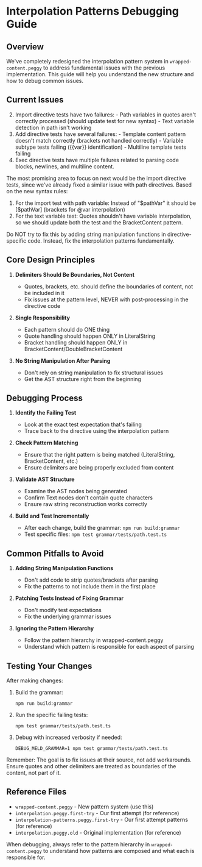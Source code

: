 # Interpolation Patterns Debugging Guide

## Overview

We've completely redesigned the interpolation pattern system in `wrapped-content.peggy` to address fundamental issues with the previous implementation. This guide will help you understand the new structure and how to debug common issues.

## Current Issues

  2. Import directive tests have two failures:
    - Path variables in quotes aren't correctly processed (should update test for new syntax)
    - Text variable detection in path isn't working
  3. Add directive tests have several failures:
    - Template content pattern doesn't match correctly (brackets not handled correctly)
    - Variable subtype tests failing ({{var}} identification)
    - Multiline template tests failing
  4. Exec directive tests have multiple failures related to parsing code blocks, newlines, and multiline content.

  The most promising area to focus on next would be the import directive tests, since we've already fixed a similar issue with path directives. Based on the new syntax rules:

  1. For the import test with path variable: Instead of "$pathVar" it should be [$pathVar] (brackets for @var interpolation)
  2. For the text variable test: Quotes shouldn't have variable interpolation, so we should update both the test and the BracketContent pattern.

Do NOT try to fix this by adding string manipulation functions in directive-specific code. Instead, fix the interpolation patterns fundamentally.

## Core Design Principles

1. **Delimiters Should Be Boundaries, Not Content**
   - Quotes, brackets, etc. should define the boundaries of content, not be included in it
   - Fix issues at the pattern level, NEVER with post-processing in the directive code

2. **Single Responsibility**
   - Each pattern should do ONE thing
   - Quote handling should happen ONLY in LiteralString
   - Bracket handling should happen ONLY in BracketContent/DoubleBracketContent

3. **No String Manipulation After Parsing**
   - Don't rely on string manipulation to fix structural issues
   - Get the AST structure right from the beginning

## Debugging Process

1. **Identify the Failing Test**
   - Look at the exact test expectation that's failing
   - Trace back to the directive using the interpolation pattern

2. **Check Pattern Matching**
   - Ensure that the right pattern is being matched (LiteralString, BracketContent, etc.)
   - Ensure delimiters are being properly excluded from content

3. **Validate AST Structure**
   - Examine the AST nodes being generated
   - Confirm Text nodes don't contain quote characters
   - Ensure raw string reconstruction works correctly

4. **Build and Test Incrementally**
   - After each change, build the grammar: `npm run build:grammar`
   - Test specific files: `npm test grammar/tests/path.test.ts`

## Common Pitfalls to Avoid

1. **Adding String Manipulation Functions**
   - Don't add code to strip quotes/brackets after parsing
   - Fix the patterns to not include them in the first place

2. **Patching Tests Instead of Fixing Grammar**
   - Don't modify test expectations
   - Fix the underlying grammar issues

3. **Ignoring the Pattern Hierarchy**
   - Follow the pattern hierarchy in wrapped-content.peggy
   - Understand which pattern is responsible for each aspect of parsing

## Testing Your Changes

After making changes:

1. Build the grammar:
   ```
   npm run build:grammar
   ```

2. Run the specific failing tests:
   ```
   npm test grammar/tests/path.test.ts
   ```

3. Debug with increased verbosity if needed:
   ```
   DEBUG_MELD_GRAMMAR=1 npm test grammar/tests/path.test.ts
   ```

Remember: The goal is to fix issues at their source, not add workarounds. Ensure quotes and other delimiters are treated as boundaries of the content, not part of it.

## Reference Files

- `wrapped-content.peggy` - New pattern system (use this)
- `interpolation.peggy.first-try` - Our first attempt (for reference)
- `interpolation-patterns.peggy.first-try` - Our first attempt patterns (for reference)
- `interpolation.peggy.old` - Original implementation (for reference)

When debugging, always refer to the pattern hierarchy in `wrapped-content.peggy` to understand how patterns are composed and what each is responsible for.